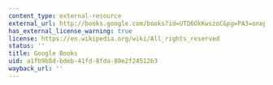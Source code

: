 ```yaml
---
content_type: external-resource
external_url: http://books.google.com/books?id=UTQ6OkKwszoC&pg=PA3=onepage
has_external_license_warning: true
license: https://en.wikipedia.org/wiki/All_rights_reserved
status: ''
title: Google Books
uid: a1fb9b8d-bdeb-41fd-8fda-89e2f24512b3
wayback_url: ''
---
```

